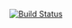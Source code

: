 [![Build Status](https://travis-ci.org/yejinsongg/lab5.svg?branch=master)](https://travis-ci.org/yejinsongg/lab5)
